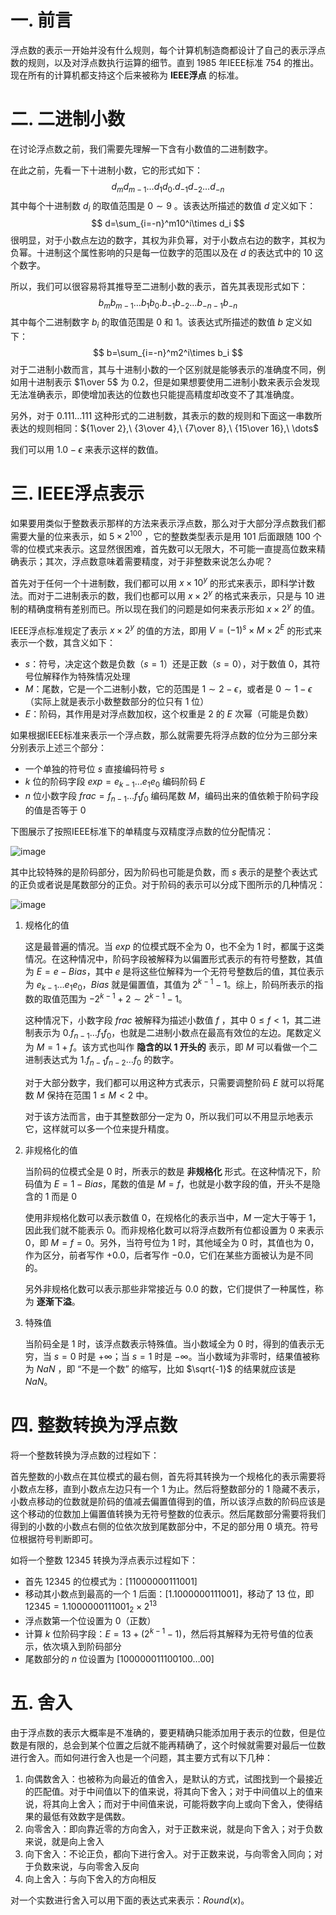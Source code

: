 # 一. 前言

浮点数的表示一开始并没有什么规则，每个计算机制造商都设计了自己的表示浮点数的规则，以及对浮点数执行运算的细节。直到 1985 年IEEE标准 754 的推出。现在所有的计算机都支持这个后来被称为 **IEEE浮点** 的标准。



# 二. 二进制小数

在讨论浮点数之前，我们需要先理解一下含有小数值的二进制数字。

在此之前，先看一下十进制小数，它的形式如下：
$$
d_md_{m-1}\dots d_1d_0.d_{-1}d_{-2}\dots d_{-n}
$$
其中每个十进制数 $d_i$ 的取值范围是 $0\sim 9$ 。该表达所描述的数值 $d$ 定义如下：
$$
d=\sum_{i=-n}^m10^i\times d_i
$$
很明显，对于小数点左边的数字，其权为非负幂，对于小数点右边的数字，其权为负幂。十进制这个属性影响的只是每一位数字的范围以及在 $d$ 的表达式中的 10 这个数字。

所以，我们可以很容易将其推导至二进制小数的表示，首先其表现形式如下：
$$
b_mb_{m-1}\dots b_1b_0.b_{-1}b_{-2}\dots b_{-n-1}b_{-n}
$$
其中每个二进制数字 $b_i$ 的取值范围是 0 和 1。该表达式所描述的数值 $b$ 定义如下：
$$
b=\sum_{i=-n}^m2^i\times b_i
$$
对于二进制小数而言，其与十进制小数的一个区别就是能够表示的准确度不同，例如用十进制表示 $1\over 5$ 为 $0.2$，但是如果想要使用二进制小数来表示会发现无法准确表示，即使增加表达的位数也只能提高精度却改变不了其准确度。

另外，对于 $0.111\dots 111$ 这种形式的二进制数，其表示的数的规则和下面这一串数所表达的规则相同：${1\over 2},\ {3\over 4},\ {7\over 8},\ {15\over 16},\ \dots$

我们可以用 $1.0-\epsilon$ 来表示这样的数值。



# 三. IEEE浮点表示

如果要用类似于整数表示那样的方法来表示浮点数，那么对于大部分浮点数我们都需要大量的位来表示，如 $5\times 2^{100}$ ，它的整数类型表示是用 $101$ 后面跟随 $100$ 个零的位模式来表示。这显然很困难，首先数可以无限大，不可能一直提高位数来精确表示；其次，浮点数意味着需要精度，对于非整数来说怎么办呢？

首先对于任何一个十进制数，我们都可以用 $x\times 10^y$ 的形式来表示，即科学计数法。而对于二进制表示的数，我们也都可以用 $x\times 2^y$ 的格式来表示，只是与 10 进制的精确度稍有差别而已。所以现在我们的问题是如何来表示形如 $x\times 2^y$ 的值。

IEEE浮点标准规定了表示 $x\times 2^y$ 的值的方法，即用 $V=(-1)^s\times M\times2^E$ 的形式来表示一个数，其含义如下：

- $s$：符号，决定这个数是负数（$s=1$）还是正数（$s=0$），对于数值 0，其符号位解释作为特殊情况处理
- $M$：尾数，它是一个二进制小数，它的范围是 $1\sim 2-\epsilon$，或者是 $0\sim 1-\epsilon$（实际上就是表示小数整数部分的位只有 1 位）
- $E$：阶码，其作用是对浮点数加权，这个权重是 2 的 $E$ 次幂（可能是负数）

如果根据IEEE标准来表示一个浮点数，那么就需要先将浮点数的位分为三部分来分别表示上述三个部分：

- 一个单独的符号位 $s$ 直接编码符号 $s$
- $k$ 位的阶码字段 $exp=e_{k-1}\dots e_1e_0$ 编码阶码 $E$
- $n$ 位小数字段 $frac=f_{n-1}\dots f_1f_0$ 编码尾数 $M$，编码出来的值依赖于阶码字段的值是否等于 0

下图展示了按照IEEE标准下的单精度与双精度浮点数的位分配情况：

![image](https://user-images.githubusercontent.com/91216205/200098440-39efbc85-d116-4e77-9a1d-cf73a5152efb.png)

其中比较特殊的是阶码部分，因为阶码也可能是负数，而 $s$ 表示的是整个表达式的正负或者说是尾数部分的正负。对于阶码的表示可以分成下图所示的几种情况：

![image](https://user-images.githubusercontent.com/91216205/200098843-d14c449e-a1b6-40a8-b27f-ff3342c9212d.png)

1. 规格化的值

   这是最普遍的情况。当 $exp$ 的位模式既不全为 0，也不全为 1 时，都属于这类情况。在这种情况中，阶码字段被解释为以偏置形式表示的有符号整数，其值为 $E=e-Bias$，其中 $e$ 是将这些位解释为一个无符号整数后的值，其位表示为 $e_{k-1}\dots e_1e_0$，$Bias$ 就是偏置值，其值为 $2^{k-1}-1$。综上，阶码所表示的指数的取值范围为 $-2^{k-1}+2\sim 2^{k-1}-1$。

   这种情况下，小数字段 $frac$ 被解释为描述小数值 $f$ ，其中 $0\leqslant f<1$，其二进制表示为 $0.f_{n-1}\dots f_1f_0$，也就是二进制小数点在最高有效位的左边。尾数定义为 $M=1+f$。该方式也叫作 **隐含的以 1 开头的** 表示，即 $M$ 可以看做一个二进制表达式为 $1.f_{n-1}f_{n-2}\dots f_0$ 的数字。

   对于大部分数字，我们都可以用这种方式表示，只需要调整阶码 $E$ 就可以将尾数 $M$ 保持在范围 $1\leqslant M<2$ 中。

   对于该方法而言，由于其整数部分一定为 0，所以我们可以不用显示地表示它，这样就可以多一个位来提升精度。

2. 非规格化的值

   当阶码的位模式全是 0 时，所表示的数是 **非规格化** 形式。在这种情况下，阶码值为 $E=1-Bias$，尾数的值是 $M=f$，也就是小数字段的值，开头不是隐含的 1 而是 0

   使用非规格化数可以表示数值 0，在规格化的表示当中，$M$ 一定大于等于 1，因此我们就不能表示 0。而非规格化数可以将浮点数所有位都设置为 0 来表示 0，即 $M=f=0$。另外，当符号位为 1 时，其他域全为 0 时，其值也为 0，作为区分，前者写作 $+0.0$，后者写作 $-0.0$，它们在某些方面被认为是不同的。

   另外非规格化数可以表示那些非常接近与 $0.0$ 的数，它们提供了一种属性，称为 **逐渐下溢**。

3. 特殊值

   当阶码全是 1 时，该浮点数表示特殊值。当小数域全为 0 时，得到的值表示无穷，当 $s=0$ 时是 $+\infty$；当 $s=1$ 时是 $-\infty$。当小数域为非零时，结果值被称为 $NaN$ ，即 “不是一个数” 的缩写，比如 $\sqrt{-1}$ 的结果就应该是 $NaN$。



# 四. 整数转换为浮点数

将一个整数转换为浮点数的过程如下：

首先整数的小数点在其位模式的最右侧，首先将其转换为一个规格化的表示需要将小数点左移，直到小数点左边只有一个 1 为止。然后将整数部分的 1 隐藏不表示，小数点移动的位数就是阶码的值减去偏置值得到的值，所以该浮点数的阶码应该是这个移动的位数加上偏置值转换为无符号整数的位表示。然后尾数部分需要将我们得到的小数的小数点右侧的位依次放到尾数部分中，不足的部分用 0 填充。符号位根据符号判断即可。

如将一个整数 $12345$ 转换为浮点表示过程如下：

- 首先 $12345$ 的位模式为：$[11000000111001]$
- 移动其小数点到最高的一个 1 后面：$[1.1000000111001]$，移动了 13 位，即 $12345=1.1000000111001_2\times 2^{13}$
- 浮点数第一个位设置为 0（正数）
- 计算 $k$ 位阶码字段：$E=13+(2^{k-1}-1)$，然后将其解释为无符号值的位表示，依次填入到阶码部分
- 尾数部分的 $n$ 位设置为 $[100000011100100\dots 00]$



# 五. 舍入

由于浮点数的表示大概率是不准确的，要更精确只能添加用于表示的位数，但是位数是有限的，总会到某个位置之后就不能再精确了，这个时候就需要对最后一位数进行舍入。而如何进行舍入也是一个问题，其主要方式有以下几种：

1. 向偶数舍入：也被称为向最近的值舍入，是默认的方式，试图找到一个最接近的匹配值。对于中间值以下的值来说，将其向下舍入；对于中间值以上的值来说，将其向上舍入；而对于中间值来说，可能将数字向上或向下舍入，使得结果的最低有效数字是偶数。
2. 向零舍入：即向靠近零的方向舍入，对于正数来说，就是向下舍入；对于负数来说，就是向上舍入
3. 向下舍入：不论正负，都向下进行舍入。对于正数来说，与向零舍入同向；对于负数来说，与向零舍入反向
4. 向上舍入：与向下舍入的方向相反

对一个实数进行舍入可以用下面的表达式来表示：$Round(x)$。
